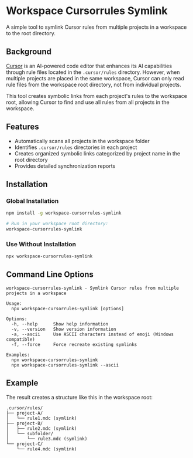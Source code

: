 # Workspace Cursorrules Symlink

A simple tool to symlink Cursor rules from multiple projects in a workspace to the root directory.

## Background

[Cursor](https://cursor.sh/) is an AI-powered code editor that enhances its AI capabilities through rule files located in the `.cursor/rules` directory. However, when multiple projects are placed in the same workspace, Cursor can only read rule files from the workspace root directory, not from individual projects.

This tool creates symbolic links from each project's rules to the workspace root, allowing Cursor to find and use all rules from all projects in the workspace.

## Features

- Automatically scans all projects in the workspace folder
- Identifies `.cursor/rules` directories in each project
- Creates organized symbolic links categorized by project name in the root directory
- Provides detailed synchronization reports

## Installation

### Global Installation

```bash
npm install -g workspace-cursorrules-symlink

# Run in your workspace root directory:
workspace-cursorrules-symlink
```

### Use Without Installation

```bash
npx workspace-cursorrules-symlink
```

## Command Line Options

```
workspace-cursorrules-symlink - Symlink Cursor rules from multiple projects in a workspace

Usage:
  npx workspace-cursorrules-symlink [options]

Options:
  -h, --help      Show help information
  -v, --version   Show version information
  -a, --ascii     Use ASCII characters instead of emoji (Windows compatible)
  -f, --force     Force recreate existing symlinks

Examples:
  npx workspace-cursorrules-symlink
  npx workspace-cursorrules-symlink --ascii
```

## Example

The result creates a structure like this in the workspace root:

```
.cursor/rules/
├── project-A/
│   └── rule1.mdc (symlink)
├── project-B/
│   ├── rule2.mdc (symlink)
│   └── subfolder/
│       └── rule3.mdc (symlink)
└── project-C/
    └── rule4.mdc (symlink)
```

